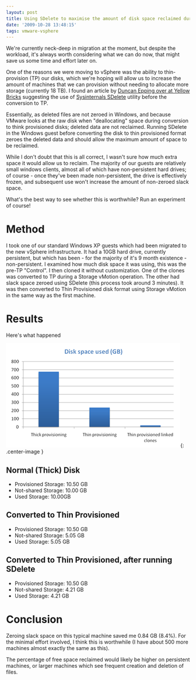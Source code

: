 ```yaml
---
layout: post
title: Using SDelete to maximise the amount of disk space reclaimed during conversion to thin-provisioned disks
date: '2009-10-28 13:48:15'
tags: vmware-vsphere
---
```


We're currently neck-deep in migration at the moment, but despite the workload, it's always worth considering what we can do now, that might save us some time and effort later on.

One of the reasons we were moving to vSphere was the ability to thin-provision (TP) our disks, which we're hoping will allow us to increase the amount of machines that we can provision without needing to allocate more storage (currently 18 TB).  I found an article by [Duncan Epping over at Yellow Bricks](http://www.yellow-bricks.com/2009/07/31/storage-vmotion-and-moving-to-a-thin-provisioned-disk/) suggesting the use of [Sysinternals SDelete](http://technet.microsoft.com/en-ca/sysinternals/bb897443.aspx) utility before the conversion to TP.

<!--more-->

Essentially, as deleted files are not zeroed in Windows, and because VMware looks at the raw disk when "deallocating" space during conversion to think provisioned disks; deleted data are not reclaimed.  Running SDelete in the Windows guest before converting the disk to thin provisioned format zeroes the deleted data and should allow the maximum amount of space to be reclaimed.

While I don't doubt that this is all correct, I wasn't sure how much extra space it would allow us to reclaim. The majority of our guests are relatively small windows clients, almost all of which have non-persistent hard drives; of course  - once they've been made non-persistent, the drive is effectively frozen, and subsequent use won't increase the amount of non-zeroed slack space.

What's the best way to see whether this is worthwhile? Run an experiment of course!


# Method

I took one of our standard Windows XP guests which had been migrated to the new vSphere infrastructure. It had a 10GB hard drive, currently persistent, but which has been  - for the majority of it's 9 month existence  - non-persistent. I examined how much disk space it was using, this was the pre-TP "Control". I then cloned it without customization. One of the clones was converted to TP during a Storage vMotion operation. The other had slack space zeroed using SDelete (this process took around 3 minutes). It was then converted to Thin Provisioned disk format using Storage vMotion in the same way as the first machine.


# Results

Here's what happened

![Graph showing disk space used](/assets/post-images/2010-01-13-disk-space-used.png){: .center-image }

## Normal (Thick) Disk

- Provisioned Storage: 10.50 GB
- Not-shared Storage: 10.00 GB
- Used Storage: 10.00GB

## Converted to Thin Provisioned

- Provisioned Storage: 10.50 GB
- Not-shared Storage: 5.05 GB
- Used Storage: 5.05 GB

## Converted to Thin Provisioned, **after** running SDelete

- Provisioned Storage: 10.50 GB
- Not-shared Storage: 4.21 GB
- Used Storage: 4.21 GB


# Conclusion

Zeroing slack space on this typical machine saved me 0.84 GB (8.4%). For the minimal effort involved, I think this is worthwhile (I have about 500 more machines almost exactly the same as this).

The percentage of free space reclaimed would likely be higher on persistent machines, or larger machines which see frequent creation and deletion of files.